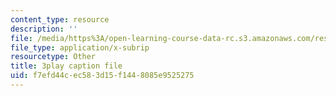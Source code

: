 ```yaml
---
content_type: resource
description: ''
file: /media/https%3A/open-learning-course-data-rc.s3.amazonaws.com/res-18-009-learn-differential-equations-up-close-with-gilbert-strang-and-cleve-moler-fall-2015/f7efd44cec583d15f1448085e9525275_mBcLRGuAFUk.srt
file_type: application/x-subrip
resourcetype: Other
title: 3play caption file
uid: f7efd44c-ec58-3d15-f144-8085e9525275
---
```

